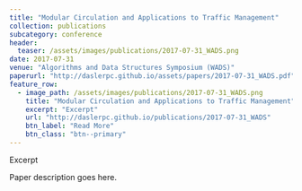 ```yaml
---
title: "Modular Circulation and Applications to Traffic Management"
collection: publications
subcategory: conference
header: 
  teaser: /assets/images/publications/2017-07-31_WADS.png
date: 2017-07-31
venue: "Algorithms and Data Structures Symposium (WADS)"
paperurl: "http://daslerpc.github.io/assets/papers/2017-07-31_WADS.pdf"
feature_row: 
  - image_path: /assets/images/publications/2017-07-31_WADS.png
    title: "Modular Circulation and Applications to Traffic Management"
    excerpt: "Excerpt"
    url: "http://daslerpc.github.io/publications/2017-07-31_WADS"
    btn_label: "Read More"
    btn_class: "btn--primary"
---
```


Excerpt

Paper description goes here.
